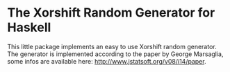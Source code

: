The Xorshift Random Generator for Haskell
=========================================

This little package implements an easy to use Xorshift random generator. The
generator is implemented according to the paper by George Marsaglia, some infos
are available here: <http://www.jstatsoft.org/v08/i14/paper>.
